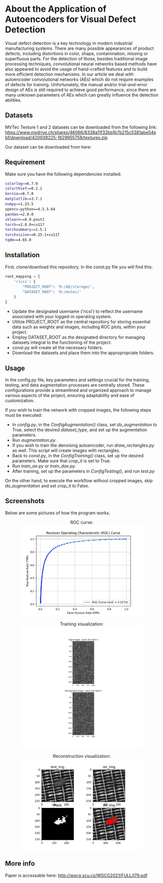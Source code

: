 
# About the Application of Autoencoders for Visual Defect Detection


Visual defect detection is a key technology in modern industrial manufacturing systems. There are many possible
appearances of product defects, including distortions in color, shape, contamination, missing or superfluous parts.
For the detection of those, besides traditional image processing techniques, convolutional neural networks based
methods have also appeared to avoid the usage of hand-crafted features and to build more efficient detection
mechanisms. In our article we deal with autoencoder convolutional networks (AEs) which do not require examples
of defects for training. Unfortunately, the manual and/or trial-and-error design of AEs is still required to achieve
good performance, since there are many unknown parameters of AEs which can greatly influence the detection
abilities.

## Datasets
MVTec Texture 1 and 2 datasets can be downloaded from the following link: 
https://www.mydrive.ch/shares/46066/8338a11f32bb1b7b215c5381abe54ebf/download/420939225-1629955758/textures.zip

Our dataset can be downloaded from here:

## Requirement
Make sure you have the following dependencies installed:

```bash
colorlog==6.7.0
colorthief==0.2.1
kornia==0.7.0
matplotlib==3.7.1
numpy==1.23.5
opencv-python==4.5.5.64
pandas==2.0.0
sklearn==0.0.post1
torch==2.0.0+cu117
torchsummary==1.5.1
torchvision==0.15.1+cu117
tqdm==4.65.0
```

## Installation
First, clone/download this repository. In the const.py file you will find this:

```python
root_mapping = {
    'ricsi': {
        "PROJECT_ROOT": 'D:/AE/storage/',
        "DATASET_ROOT": 'D:/mvtec/'
    }
}
```

- Update the designated username ('ricsi') to reflect the username associated with your logged-in operating system.
- Utilize PROJECT_ROOT as the central repository for storing essential data such as weights and images, including ROC plots, within your project.
- Employ DATASET_ROOT as the designated directory for managing datasets integral to the functioning of the project.
- const.py will create all the necessary folders.
- Download the datasets and place them into the appropropriate folders.

## Usage
In the config.py file, key parameters and settings crucial for the training, testing, and data augmentation processes are centrally stored. These configurations provide a streamlined and organized approach to manage various aspects of the project, ensuring adaptability and ease of customization.

If you wish to train the network with cropped images, the following steps must be executed:

-  In _config.py_, in the _ConfigAugmentation()_ class, set _do_augmentation_ to True, select the desired _dataset_type_, and set up the augmentation parameters.
-  Run _augmentation.py_.
-  If you wish to train the denoising autoencoder, run _draw_rectangles.py_ as well. This script will create images with rectangles.
-  Back to _const.py_, in the _ConfigTraining()_ class, set up the desired parameters. Make sure that _crop_it_ is set to True.
-  Run _train_ae.py_ or _train_dae.py_. 
-  After training, set up the parameters in _ConfigTesting()_, and run _test.py_

On the other hand, to execute the workflow without cropped images, skip _do_augmentation_ and set _crop_it_ to False.

## Screenshots

Below are some pictures of how the program works.

<figure align="center">
  <figcaption>ROC curve:</figcaption>
  <img src="poc_images/roc.png" alt="ROC_curve" width="400"/>
</figure>

<figure align="center">
  <figcaption>Training visualization:</figcaption>
  <img src="poc_images/190_0.png" alt="training_visualization" width="400"/>
</figure>

<figure align="center">
  <figcaption>Reconstruction visualization:</figcaption>
  <img src="poc_images/0_reconstruction.png" alt="reconstruction_visualization" width="400"/>
</figure>


## More info
Paper is accessable here:
http://wscg.zcu.cz/WSCG2021/FULL/I79.pdf
